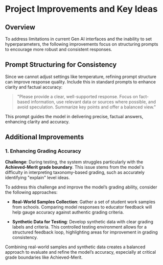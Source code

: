 # Project Improvements and Key Ideas

## Overview

To address limitations in current Gen AI interfaces and the inability to set hyperparameters, the following improvements focus on structuring prompts to encourage more robust and consistent responses.

## Prompt Structuring for Consistency

Since we cannot adjust settings like temperature, refining prompt structure can improve response quality. Include this in standard prompts to enhance clarity and factual accuracy:

> "Please provide a clear, well-supported response. Focus on fact-based information, use relevant data or sources where possible, and avoid speculation. Summarize key points and offer a balanced view."

This prompt guides the model in delivering precise, factual answers, enhancing clarity and accuracy.

## Additional Improvements

### 1. Enhancing Grading Accuracy

**Challenge**: During testing, the system struggles particularly with the **Achieved-Merit grade boundary**. This issue stems from the model's difficulty in interpreting taxonomy-based grading, such as accurately identifying "explain" level ideas.

To address this challenge and improve the model’s grading ability, consider the following approaches:

- **Real-World Samples Collection**: Gather a set of student work samples from schools. Comparing model responses to educator feedback will help gauge accuracy against authentic grading criteria.
  
- **Synthetic Data for Testing**: Develop synthetic data with clear grading labels and criteria. This controlled testing environment allows for a structured feedback loop, highlighting areas for improvement in grading consistency.

Combining real-world samples and synthetic data creates a balanced approach to evaluate and refine the model’s accuracy, especially at critical grade boundaries like Achieved-Merit.
